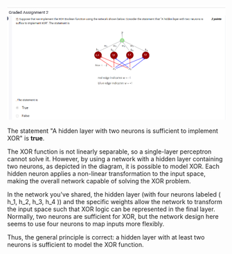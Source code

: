 ![alt text](image-2.png)

The statement "A hidden layer with two neurons is sufficient to implement XOR" is **true**.

The XOR function is not linearly separable, so a single-layer perceptron cannot solve it. However, by using a network with a hidden layer containing two neurons, as depicted in the diagram, it is possible to model XOR. Each hidden neuron applies a non-linear transformation to the input space, making the overall network capable of solving the XOR problem.

In the network you've shared, the hidden layer (with four neurons labeled \( h_1, h_2, h_3, h_4 \)) and the specific weights allow the network to transform the input space such that XOR logic can be represented in the final layer. Normally, two neurons are sufficient for XOR, but the network design here seems to use four neurons to map inputs more flexibly. 

Thus, the general principle is correct: a hidden layer with at least two neurons is sufficient to model the XOR function.